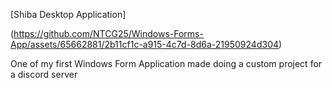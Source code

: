 [Shiba Desktop Application]

(https://github.com/NTCG25/Windows-Forms-App/assets/65662881/2b11cf1c-a915-4c7d-8d6a-21950924d304)

One of my first Windows Form Application made doing a custom project for a discord server
